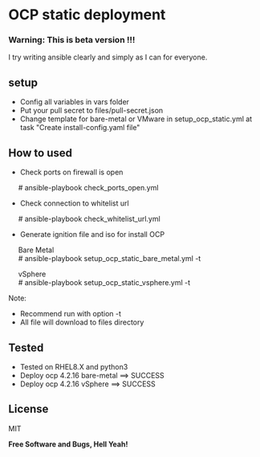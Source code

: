 # OCP static deployment
### Warning: This is beta version !!!  
I try writing ansible clearly and simply as I can for everyone.
## setup
- Config all variables in vars folder
- Put your pull secret to files/pull-secret.json
- Change template for bare-metal or VMware in setup_ocp_static.yml at task "Create install-config.yaml file"

## How to used
- Check ports on firewall is open

&nbsp;&nbsp;&nbsp;&nbsp;&nbsp;\# ansible-playbook check_ports_open.yml

- Check connection to whitelist url

&nbsp;&nbsp;&nbsp;&nbsp;&nbsp;\# ansible-playbook check_whitelist_url.yml

- Generate ignition file and iso for install OCP

&nbsp;&nbsp;&nbsp;&nbsp;&nbsp;Bare Metal<br/>
&nbsp;&nbsp;&nbsp;&nbsp;&nbsp;\# ansible-playbook setup_ocp_static_bare_metal.yml -t <tags>

&nbsp;&nbsp;&nbsp;&nbsp;&nbsp;vSphere<br/>
&nbsp;&nbsp;&nbsp;&nbsp;&nbsp;\# ansible-playbook setup_ocp_static_vsphere.yml -t <tags>

Note: 
- Recommend run with option -t <tags>
- All file will download to files directory

## Tested
- Tested on RHEL8.X and python3
- Deploy ocp 4.2.16 bare-metal ==> SUCCESS
- Deploy ocp 4.2.16 vSphere    ==> SUCCESS

License
----

MIT

**Free Software and Bugs, Hell Yeah!**

